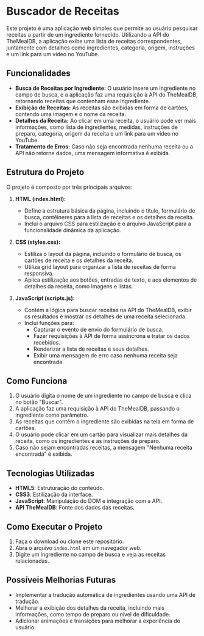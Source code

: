 # Buscador de Receitas

Este projeto é uma aplicação web simples que permite ao usuário pesquisar receitas a partir de um ingrediente fornecido. Utilizando a API do TheMealDB, a aplicação exibe uma lista de receitas correspondentes, juntamente com detalhes como ingredientes, categoria, origem, instruções e um link para um vídeo no YouTube.

## Funcionalidades

- **Busca de Receitas por Ingrediente:** O usuário insere um ingrediente no campo de busca, e a aplicação faz uma requisição à API do TheMealDB, retornando receitas que contenham esse ingrediente.
- **Exibição de Receitas:** As receitas são exibidas em forma de cartões, contendo uma imagem e o nome da receita.
- **Detalhes da Receita:** Ao clicar em uma receita, o usuário pode ver mais informações, como lista de ingredientes, medidas, instruções de preparo, categoria, origem da receita e um link para um vídeo no YouTube.
- **Tratamento de Erros:** Caso não seja encontrada nenhuma receita ou a API não retorne dados, uma mensagem informativa é exibida.

## Estrutura do Projeto

O projeto é composto por três principais arquivos:

1. **HTML (index.html):**
   - Define a estrutura básica da página, incluindo o título, formulário de busca, contêineres para a lista de receitas e os detalhes da receita.
   - Inclui o arquivo CSS para estilização e o arquivo JavaScript para a funcionalidade dinâmica da aplicação.

2. **CSS (styles.css):**
   - Estiliza o layout da página, incluindo o formulário de busca, os cartões de receita e os detalhes da receita.
   - Utiliza grid layout para organizar a lista de receitas de forma responsiva.
   - Aplica estilização aos botões, entradas de texto, e aos elementos de detalhes da receita, como imagens e listas.

3. **JavaScript (scripts.js):**
   - Contém a lógica para buscar receitas na API do TheMealDB, exibir os resultados e mostrar os detalhes de uma receita selecionada.
   - Inclui funções para:
     - Capturar o evento de envio do formulário de busca.
     - Fazer requisições à API de forma assíncrona e tratar os dados recebidos.
     - Renderizar a lista de receitas e seus detalhes.
     - Exibir uma mensagem de erro caso nenhuma receita seja encontrada.

## Como Funciona

1. O usuário digita o nome de um ingrediente no campo de busca e clica no botão "Buscar".
2. A aplicação faz uma requisição à API do TheMealDB, passando o ingrediente como parâmetro.
3. As receitas que contêm o ingrediente são exibidas na tela em forma de cartões.
4. O usuário pode clicar em um cartão para visualizar mais detalhes da receita, como os ingredientes e as instruções de preparo.
5. Caso não sejam encontradas receitas, a mensagem "Nenhuma receita encontrada" é exibida.

## Tecnologias Utilizadas

- **HTML5**: Estruturação do conteúdo.
- **CSS3**: Estilização da interface.
- **JavaScript**: Manipulação do DOM e integração com a API.
- **API TheMealDB**: Fonte dos dados das receitas.

## Como Executar o Projeto

1. Faça o download ou clone este repositório.
2. Abra o arquivo `index.html` em um navegador web.
3. Digite um ingrediente no campo de busca e veja as receitas relacionadas.

## Possíveis Melhorias Futuras

- Implementar a tradução automática de ingredientes usando uma API de tradução.
- Melhorar a exibição dos detalhes da receita, incluindo mais informações, como tempo de preparo ou nível de dificuldade.
- Adicionar animações e transições para melhorar a experiência do usuário.
